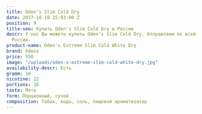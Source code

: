 ```yaml
---
title: Oden's Slim Cold Dry
date: 2017-10-18 15:03:00 Z
position: 9
title-seo: Купить Oden's Slim Cold Dry в России
descr: У нас Вы можете купить Oden's Slim Cold Dry. Отправляем по всей территории
  России.
product-name: Oden's Extreme Slim Cold White Dry
brand: Odens
price: 550
image: "/uploads/oden-s-extreme-slim-cold-white-dry.jpg"
availability-descr: Есть
gramm: 10
nicotine: 22
portions: 16
taste: Мята
form: Порционный, сухой
composition: Табак, вода, соль, пищевой ароматизатор
---
```


